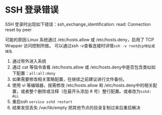 # SSH 登录错误
SSH 登录时出现如下错误：ssh_exchange_identification: read: Connection reset by peer

可能的原因:Linux 系统通过 /etc/hosts.allow 或 /etc/hosts.deny，启用了 TCP Wrapper  访问控制所致。
可以通过ssh -v查看连接时详情`ssh -v root@ip地址或域名`

1. 通过带外进入系统
2. 通过 cat 等指令查看 /etc/hosts.allow 或 /etc/hosts.deny中是否包含类似如下配置：`all:all:deny`
3. 如果需要修改相关策略配置，在继续之前建议进行文件备份。
4. 使用 vi 等编辑器，按需修改 /etc/hosts.allow 和 /etc/hosts.deny中的相关配置，或者整个删除或注释（在最开头添加 # 号）整行配置。或者改为`sshd: ALL`
5. 重启ssh `service sshd restart`
6. 结果发现丢失 /var/lib/empty 把其他节点的目录复制过来后重启解决


